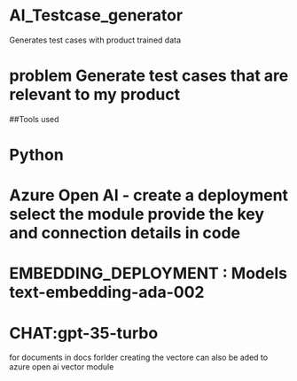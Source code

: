 # AI_Testcase_generator
Generates test cases with product trained data
# problem Generate test cases that are relevant to my product 
##Tools used 
# Python 
#  Azure Open AI - create a deployment select the module provide the key and connection details in code 
# EMBEDDING_DEPLOYMENT : Models text-embedding-ada-002 
# CHAT:gpt-35-turbo

for documents in docs forlder creating the vectore can also be aded to azure open ai vector module


